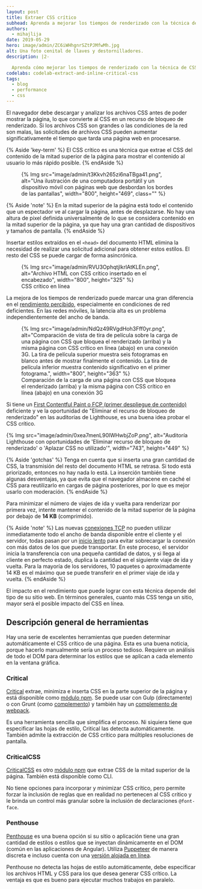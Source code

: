 ```yaml
---
layout: post
title: Extraer CSS crítico
subhead: Aprenda a mejorar los tiempos de renderizado con la técnica de CSS crítico.
authors:
  - mihajlija
date: 2019-05-29
hero: image/admin/ZC6iWHhgnrSZtPJMfwMh.jpg
alt: Una foto cenital de llaves y destornilladores.
description: |2-

  Aprenda cómo mejorar los tiempos de renderizado con la técnica de CSS crítico y cómo elegir la mejor herramienta para su proyecto.
codelabs: codelab-extract-and-inline-critical-css
tags:
  - blog
  - performance
  - css
---
```


El navegador debe descargar y analizar los archivos CSS antes de poder mostrar la página, lo que convierte al CSS en un recurso de bloqueo de renderizado. Si los archivos CSS son grandes o las condiciones de la red son malas, las solicitudes de archivos CSS pueden aumentar significativamente el tiempo que tarda una página web en procesarse.

{% Aside 'key-term' %} El CSS crítico es una técnica que extrae el CSS del contenido de la mitad superior de la página para mostrar el contenido al usuario lo más rápido posible. {% endAside %}

<figure>{% Img src="image/admin/t3Kkvh265zi6naTBga41.png", alt="Una ilustración de una computadora portátil y un dispositivo móvil con páginas web que desbordan los bordes de las pantallas", width="800", height="469", class="" %}</figure>

{% Aside 'note' %} En la mitad superior de la página está todo el contenido que un espectador ve al cargar la página, antes de desplazarse. No hay una altura de pixel definida universalmente de lo que se considera contenido en la mitad superior de la página, ya que hay una gran cantidad de dispositivos y tamaños de pantalla. {% endAside %}

Insertar estilos extraídos en el `<head>` del documento HTML elimina la necesidad de realizar una solicitud adicional para obtener estos estilos. El resto del CSS se puede cargar de forma asincrónica.

<figure>{% Img src="image/admin/RVU3OphqtjlkrlAtKLEn.png", alt="Archivo HTML con CSS crítico insertado en el encabezado", width="800", height="325" %}<figcaption> CSS crítico en línea</figcaption></figure>

La mejora de los tiempos de renderizado puede marcar una gran diferencia en el [rendimiento percibido](https://developers.google.com/web/fundamentals/performance/rail#ux), especialmente en condiciones de red deficientes. En las redes móviles, la latencia alta es un problema independientemente del ancho de banda.

<figure>{% Img src="image/admin/NdQz49RVgdHoh3Fff0yr.png", alt="Comparación de vista de tira de película sobre la carga de una página con CSS que bloquea el renderizado (arriba) y la misma página con CSS crítico en línea (abajo) en una conexión 3G. La tira de película superior muestra seis fotogramas en blanco antes de mostrar finalmente el contenido. La tira de película inferior muestra contenido significativo en el primer fotograma.", width="800", height="363" %}<figcaption> Comparación de la carga de una página con CSS que bloquea el renderizado (arriba) y la misma página con CSS crítico en línea (abajo) en una conexión 3G</figcaption></figure>

Si tiene un [First Contentful Paint o FCP (primer despliegue de contenido)](/first-contentful-paint) deficiente y ve la oportunidad de "Eliminar el recurso de bloqueo de renderizado" en las auditorías de Lighthouse, es una buena idea probar el CSS crítico.

{% Img src="image/admin/0xea7menL90lWHwbjZoP.png", alt="Auditoría Lighthouse con oportunidades de 'Eliminar recurso de bloqueo de renderizado' o 'Aplazar CSS no utilizado'", width="743", height="449" %}

{% Aside 'gotchas' %} Tenga en cuenta que si inserta una gran cantidad de CSS, la transmisión del resto del documento HTML se retrasa. Si todo está priorizado, entonces no hay nada lo está. La inserción también tiene algunas desventajas, ya que evita que el navegador almacene en caché el CSS para reutilizarlo en cargas de página posteriores, por lo que es mejor usarlo con moderación. {% endAside %}

<p id="14KB">Para minimizar el número de viajes de ida y vuelta para renderizar por primera vez, intente mantener el contenido de la mitad superior de la página por debajo de <strong>14 KB</strong> (comprimido).</p>

{% Aside 'note' %} Las nuevas [conexiones TCP](https://hpbn.co/building-blocks-of-tcp/) no pueden utilizar inmediatamente todo el ancho de banda disponible entre el cliente y el servidor, todas pasan por un [inicio lento](https://hpbn.co/building-blocks-of-tcp/#slow-start) para evitar sobrecargar la conexión con más datos de los que puede transportar. En este proceso, el servidor inicia la transferencia con una pequeña cantidad de datos, y si llega al cliente en perfecto estado, duplica la cantidad en el siguiente viaje de ida y vuelta. Para la mayoría de los servidores, 10 paquetes o aproximadamente 14 KB es el máximo que se puede transferir en el primer viaje de ida y vuelta. {% endAside %}

El impacto en el rendimiento que puede lograr con esta técnica depende del tipo de su sitio web. En términos generales, cuanto más CSS tenga un sitio, mayor será el posible impacto del CSS en línea.

## Descripción general de herramientas

Hay una serie de excelentes herramientas que pueden determinar automáticamente el CSS crítico de una página. Esta es una buena noticia, porque hacerlo manualmente sería un proceso tedioso. Requiere un análisis de todo el DOM para determinar los estilos que se aplican a cada elemento en la ventana gráfica.

### Critical

[Critical](https://github.com/addyosmani/critical) extrae, minimiza e inserta CSS en la parte superior de la página y está disponible como [módulo npm](https://www.npmjs.com/package/critical). Se puede usar con Gulp (directamente) o con Grunt (como [complemento](https://github.com/bezoerb/grunt-critical)) y también hay un [complemento de webpack](https://github.com/anthonygore/html-critical-webpack-plugin).

Es una herramienta sencilla que simplifica el proceso. Ni siquiera tiene que especificar las hojas de estilo, Critical las detecta automáticamente. También admite la extracción de CSS crítico para múltiples resoluciones de pantalla.

### CriticalCSS

[CriticalCSS](https://github.com/filamentgroup/criticalCSS) es otro [módulo npm](https://www.npmjs.com/package/criticalcss) que extrae CSS de la mitad superior de la página. También está disponible como CLI.

No tiene opciones para incorporar y minimizar CSS crítico, pero permite forzar la inclusión de reglas que en realidad no pertenecen al CSS crítico y le brinda un control más granular sobre la inclusión de declaraciones `@font-face`.

### Penthouse

[Penthouse](https://github.com/pocketjoso/penthouse) es una buena opción si su sitio o aplicación tiene una gran cantidad de estilos o estilos que se inyectan dinámicamente en el DOM (común en las aplicaciones de Angular). Utiliza [Puppeteer](https://github.com/GoogleChrome/puppeteer) de manera discreta e incluso cuenta con una [versión alojada en línea](https://jonassebastianohlsson.com/criticalpathcssgenerator/).

Penthouse no detecta las hojas de estilo automáticamente, debe especificar los archivos HTML y CSS para los que desea generar CSS crítico. La ventaja es que es bueno para ejecutar muchos trabajos en paralelo.
